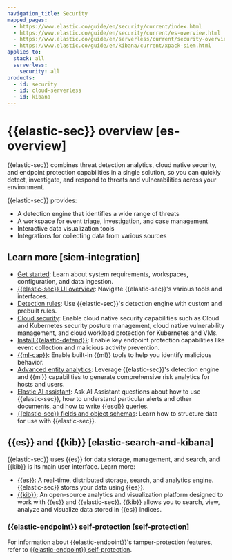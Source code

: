 ```yaml
---
navigation_title: Security
mapped_pages:
  - https://www.elastic.co/guide/en/security/current/index.html
  - https://www.elastic.co/guide/en/security/current/es-overview.html
  - https://www.elastic.co/guide/en/serverless/current/security-overview.html
  - https://www.elastic.co/guide/en/kibana/current/xpack-siem.html
applies_to:
  stack: all
  serverless:
    security: all
products:
  - id: security
  - id: cloud-serverless
  - id: kibana
---
```


# {{elastic-sec}} overview [es-overview]

{{elastic-sec}} combines threat detection analytics, cloud native security, and endpoint protection capabilities in a single solution, so you can quickly detect, investigate, and respond to threats and vulnerabilities across your environment.

{{elastic-sec}} provides:

* A detection engine that identifies a wide range of threats
* A workspace for event triage, investigation, and case management
* Interactive data visualization tools
* Integrations for collecting data from various sources


## Learn more [siem-integration]

* [Get started](security/get-started.md): Learn about system requirements, workspaces, configuration, and data ingestion.
* [{{elastic-sec}} UI overview](security/get-started/elastic-security-ui.md): Navigate {{elastic-sec}}'s various tools and interfaces.
* [Detection rules](security/detect-and-alert/about-detection-rules.md): Use {{elastic-sec}}'s detection engine with custom and prebuilt rules.
* [Cloud security](security/cloud.md): Enable cloud native security capabilities such as Cloud and Kubernetes security posture management, cloud native vulnerability management, and cloud workload protection for Kubernetes and VMs.
* [Install {{elastic-defend}}](security/configure-elastic-defend/install-elastic-defend.md): Enable key endpoint protection capabilities like event collection and malicious activity prevention.
* [{{ml-cap}}](https://www.elastic.co/products/stack/machine-learning): Enable built-in {{ml}} tools to help you identify malicious behavior.
* [Advanced entity analytics](security/advanced-entity-analytics.md): Leverage {{elastic-sec}}'s detection engine and {{ml}} capabilities to generate comprehensive risk analytics for hosts and users.
* [Elastic AI assistant](security/ai/ai-assistant.md): Ask AI Assistant questions about how to use {{elastic-sec}}, how to understand particular alerts and other documents, and how to write {{esql}} queries.
* [{{elastic-sec}} fields and object schemas](/reference/security/fields-and-object-schemas/index.md): Learn how to structure data for use with {{elastic-sec}}.


## {{es}} and {{kib}} [elastic-search-and-kibana]

{{elastic-sec}} uses {{es}} for data storage, management, and search, and {{kib}} is its main user interface. Learn more:

* [{{es}}](https://www.elastic.co/products/elasticsearch): A real-time, distributed storage, search, and analytics engine. {{elastic-sec}} stores your data using {{es}}.
* [{{kib}}](https://www.elastic.co/products/kibana): An open-source analytics and visualization platform designed to work with {{es}} and {{elastic-sec}}. {{kib}} allows you to search, view, analyze and visualize data stored in {{es}} indices.


### {{elastic-endpoint}} self-protection [self-protection]

For information about {{elastic-endpoint}}'s tamper-protection features, refer to [{{elastic-endpoint}} self-protection](security/manage-elastic-defend/elastic-endpoint-self-protection-features.md).

